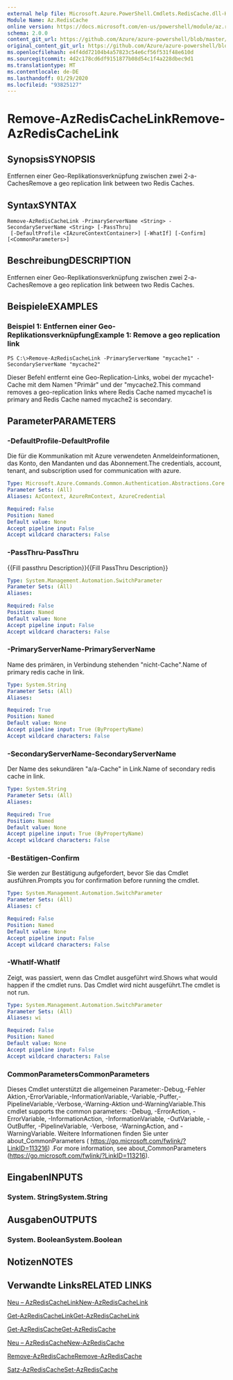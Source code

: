 ```yaml
---
external help file: Microsoft.Azure.PowerShell.Cmdlets.RedisCache.dll-Help.xml
Module Name: Az.RedisCache
online version: https://docs.microsoft.com/en-us/powershell/module/az.rediscache/remove-azrediscachelink
schema: 2.0.0
content_git_url: https://github.com/Azure/azure-powershell/blob/master/src/RedisCache/RedisCache/help/Remove-AzRedisCacheLink.md
original_content_git_url: https://github.com/Azure/azure-powershell/blob/master/src/RedisCache/RedisCache/help/Remove-AzRedisCacheLink.md
ms.openlocfilehash: e4f4dd72104b4a57823c54e6cf56f531f48e610d
ms.sourcegitcommit: 4d2c178cd6df9151877b08d54c1f4a228dbec9d1
ms.translationtype: MT
ms.contentlocale: de-DE
ms.lasthandoff: 01/29/2020
ms.locfileid: "93825127"
---
```

# <span data-ttu-id="4adde-101">Remove-AzRedisCacheLink</span><span class="sxs-lookup"><span data-stu-id="4adde-101">Remove-AzRedisCacheLink</span></span>

## <span data-ttu-id="4adde-102">Synopsis</span><span class="sxs-lookup"><span data-stu-id="4adde-102">SYNOPSIS</span></span>
<span data-ttu-id="4adde-103">Entfernen einer Geo-Replikationsverknüpfung zwischen zwei 2-a-Caches</span><span class="sxs-lookup"><span data-stu-id="4adde-103">Remove a geo replication link between two Redis Caches.</span></span>

## <span data-ttu-id="4adde-104">Syntax</span><span class="sxs-lookup"><span data-stu-id="4adde-104">SYNTAX</span></span>

```
Remove-AzRedisCacheLink -PrimaryServerName <String> -SecondaryServerName <String> [-PassThru]
 [-DefaultProfile <IAzureContextContainer>] [-WhatIf] [-Confirm] [<CommonParameters>]
```

## <span data-ttu-id="4adde-105">Beschreibung</span><span class="sxs-lookup"><span data-stu-id="4adde-105">DESCRIPTION</span></span>
<span data-ttu-id="4adde-106">Entfernen einer Geo-Replikationsverknüpfung zwischen zwei 2-a-Caches</span><span class="sxs-lookup"><span data-stu-id="4adde-106">Remove a geo replication link between two Redis Caches.</span></span>

## <span data-ttu-id="4adde-107">Beispiele</span><span class="sxs-lookup"><span data-stu-id="4adde-107">EXAMPLES</span></span>

### <span data-ttu-id="4adde-108">Beispiel 1: Entfernen einer Geo-Replikationsverknüpfung</span><span class="sxs-lookup"><span data-stu-id="4adde-108">Example 1: Remove a geo replication link</span></span>
```
PS C:\>Remove-AzRedisCacheLink -PrimaryServerName "mycache1" -SecondaryServerName "mycache2"
```

<span data-ttu-id="4adde-109">Dieser Befehl entfernt eine Geo-Replication-Links, wobei der mycache1-Cache mit dem Namen "Primär" und der "mycache2.</span><span class="sxs-lookup"><span data-stu-id="4adde-109">This command removes a geo-replication links where Redis Cache named mycache1 is primary and Redis Cache named mycache2 is secondary.</span></span>

## <span data-ttu-id="4adde-110">Parameter</span><span class="sxs-lookup"><span data-stu-id="4adde-110">PARAMETERS</span></span>

### <span data-ttu-id="4adde-111">-DefaultProfile</span><span class="sxs-lookup"><span data-stu-id="4adde-111">-DefaultProfile</span></span>
<span data-ttu-id="4adde-112">Die für die Kommunikation mit Azure verwendeten Anmeldeinformationen, das Konto, den Mandanten und das Abonnement.</span><span class="sxs-lookup"><span data-stu-id="4adde-112">The credentials, account, tenant, and subscription used for communication with azure.</span></span>

```yaml
Type: Microsoft.Azure.Commands.Common.Authentication.Abstractions.Core.IAzureContextContainer
Parameter Sets: (All)
Aliases: AzContext, AzureRmContext, AzureCredential

Required: False
Position: Named
Default value: None
Accept pipeline input: False
Accept wildcard characters: False
```

### <span data-ttu-id="4adde-113">-PassThru</span><span class="sxs-lookup"><span data-stu-id="4adde-113">-PassThru</span></span>
<span data-ttu-id="4adde-114">{{Fill passthru Description}}</span><span class="sxs-lookup"><span data-stu-id="4adde-114">{{Fill PassThru Description}}</span></span>

```yaml
Type: System.Management.Automation.SwitchParameter
Parameter Sets: (All)
Aliases:

Required: False
Position: Named
Default value: None
Accept pipeline input: False
Accept wildcard characters: False
```

### <span data-ttu-id="4adde-115">-PrimaryServerName</span><span class="sxs-lookup"><span data-stu-id="4adde-115">-PrimaryServerName</span></span>
<span data-ttu-id="4adde-116">Name des primären, in Verbindung stehenden "nicht-Cache".</span><span class="sxs-lookup"><span data-stu-id="4adde-116">Name of primary redis cache in link.</span></span>

```yaml
Type: System.String
Parameter Sets: (All)
Aliases:

Required: True
Position: Named
Default value: None
Accept pipeline input: True (ByPropertyName)
Accept wildcard characters: False
```

### <span data-ttu-id="4adde-117">-SecondaryServerName</span><span class="sxs-lookup"><span data-stu-id="4adde-117">-SecondaryServerName</span></span>
<span data-ttu-id="4adde-118">Der Name des sekundären "a/a-Cache" in Link.</span><span class="sxs-lookup"><span data-stu-id="4adde-118">Name of secondary redis cache in link.</span></span>

```yaml
Type: System.String
Parameter Sets: (All)
Aliases:

Required: True
Position: Named
Default value: None
Accept pipeline input: True (ByPropertyName)
Accept wildcard characters: False
```

### <span data-ttu-id="4adde-119">-Bestätigen</span><span class="sxs-lookup"><span data-stu-id="4adde-119">-Confirm</span></span>
<span data-ttu-id="4adde-120">Sie werden zur Bestätigung aufgefordert, bevor Sie das Cmdlet ausführen.</span><span class="sxs-lookup"><span data-stu-id="4adde-120">Prompts you for confirmation before running the cmdlet.</span></span>

```yaml
Type: System.Management.Automation.SwitchParameter
Parameter Sets: (All)
Aliases: cf

Required: False
Position: Named
Default value: None
Accept pipeline input: False
Accept wildcard characters: False
```

### <span data-ttu-id="4adde-121">-WhatIf</span><span class="sxs-lookup"><span data-stu-id="4adde-121">-WhatIf</span></span>
<span data-ttu-id="4adde-122">Zeigt, was passiert, wenn das Cmdlet ausgeführt wird.</span><span class="sxs-lookup"><span data-stu-id="4adde-122">Shows what would happen if the cmdlet runs.</span></span>
<span data-ttu-id="4adde-123">Das Cmdlet wird nicht ausgeführt.</span><span class="sxs-lookup"><span data-stu-id="4adde-123">The cmdlet is not run.</span></span>

```yaml
Type: System.Management.Automation.SwitchParameter
Parameter Sets: (All)
Aliases: wi

Required: False
Position: Named
Default value: None
Accept pipeline input: False
Accept wildcard characters: False
```

### <span data-ttu-id="4adde-124">CommonParameters</span><span class="sxs-lookup"><span data-stu-id="4adde-124">CommonParameters</span></span>
<span data-ttu-id="4adde-125">Dieses Cmdlet unterstützt die allgemeinen Parameter:-Debug,-Fehler Aktion,-ErrorVariable,-InformationVariable,-Variable,-Puffer,-PipelineVariable,-Verbose,-Warning-Aktion und-WarningVariable.</span><span class="sxs-lookup"><span data-stu-id="4adde-125">This cmdlet supports the common parameters: -Debug, -ErrorAction, -ErrorVariable, -InformationAction, -InformationVariable, -OutVariable, -OutBuffer, -PipelineVariable, -Verbose, -WarningAction, and -WarningVariable.</span></span> <span data-ttu-id="4adde-126">Weitere Informationen finden Sie unter about_CommonParameters ( https://go.microsoft.com/fwlink/?LinkID=113216) .</span><span class="sxs-lookup"><span data-stu-id="4adde-126">For more information, see about_CommonParameters (https://go.microsoft.com/fwlink/?LinkID=113216).</span></span>

## <span data-ttu-id="4adde-127">Eingaben</span><span class="sxs-lookup"><span data-stu-id="4adde-127">INPUTS</span></span>

### <span data-ttu-id="4adde-128">System. String</span><span class="sxs-lookup"><span data-stu-id="4adde-128">System.String</span></span>

## <span data-ttu-id="4adde-129">Ausgaben</span><span class="sxs-lookup"><span data-stu-id="4adde-129">OUTPUTS</span></span>

### <span data-ttu-id="4adde-130">System. Boolean</span><span class="sxs-lookup"><span data-stu-id="4adde-130">System.Boolean</span></span>

## <span data-ttu-id="4adde-131">Notizen</span><span class="sxs-lookup"><span data-stu-id="4adde-131">NOTES</span></span>

## <span data-ttu-id="4adde-132">Verwandte Links</span><span class="sxs-lookup"><span data-stu-id="4adde-132">RELATED LINKS</span></span>

[<span data-ttu-id="4adde-133">Neu – AzRedisCacheLink</span><span class="sxs-lookup"><span data-stu-id="4adde-133">New-AzRedisCacheLink</span></span>](./New-AzRedisCacheLink.md)

[<span data-ttu-id="4adde-134">Get-AzRedisCacheLink</span><span class="sxs-lookup"><span data-stu-id="4adde-134">Get-AzRedisCacheLink</span></span>](./Get-AzRedisCacheLink.md)

[<span data-ttu-id="4adde-135">Get-AzRedisCache</span><span class="sxs-lookup"><span data-stu-id="4adde-135">Get-AzRedisCache</span></span>](./Get-AzRedisCache.md)

[<span data-ttu-id="4adde-136">Neu – AzRedisCache</span><span class="sxs-lookup"><span data-stu-id="4adde-136">New-AzRedisCache</span></span>](./New-AzRedisCache.md)

[<span data-ttu-id="4adde-137">Remove-AzRedisCache</span><span class="sxs-lookup"><span data-stu-id="4adde-137">Remove-AzRedisCache</span></span>](./Remove-AzRedisCache.md)

[<span data-ttu-id="4adde-138">Satz-AzRedisCache</span><span class="sxs-lookup"><span data-stu-id="4adde-138">Set-AzRedisCache</span></span>](./Set-AzRedisCache.md)